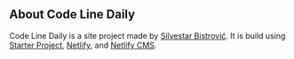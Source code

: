 ## About Code Line Daily

Code Line Daily is a site project made by [Silvestar Bistrović]. It is build using [Starter Project], [Netlify], and [Netlify CMS].

[Silvestar Bistrović]: https://www.silvestar.codes
[Starter Project]: https://www.silvestar.codes
[Netlify]: https://www.netlify.com/
[Netlify CMS]: https://www.netlifycms.org/
